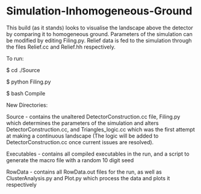 # Simulation-Inhomogeneous-Ground

This build (as it stands) looks to visualise the landscape above the detector by comparing it to homogeneous ground. Parameters of the simulation can be modified by editing Filing.py. Relief data is fed to the simulation through the files Relief.cc and Relief.hh respectively. 

To run:

$ cd ./Source

$ python Filing.py

$ bash Compile


New Directories:

Source - contains the unaltered DetectorConstruction.cc file, Filing.py which determines the parameters of the simulation and alters DetectorConstruction.cc, and Triangles_logic.cc which was the first attempt at making a continuous landscape (The logic will be added to DetectorConstruction.cc once current issues are resolved).

Executables - contains all compiled executables in the run, and a script to generate the macro file with a random 10 digit seed

RowData - contains all RowData.out files for the run, as well as ClusterAnalysis.py and Plot.py which process the data and plots it respectively



